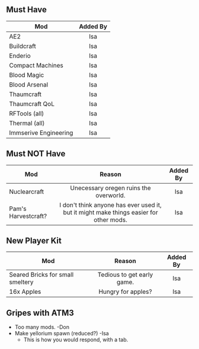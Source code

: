 <!-- TITLE: New Pack -->
<!-- SUBTITLE: In a couple months when everyones Meinkraft batteries are recharged we're going to assemble a refined pack, please make suggestions below. -->

## Must Have
|  Mod  | Added By |    
|----------|:-------------:|
| AE2 | Isa |
| Buildcraft | Isa |
| Enderio | Isa |
| Compact Machines| Isa |
| Blood Magic | Isa |
| Blood Arsenal | Isa |
| Thaumcraft | Isa |
| Thaumcraft QoL | Isa |
| RFTools (all) | Isa |
| Thermal (all) | Isa |
| Immserive Engineering | Isa |


## Must NOT Have
|  Mod  | Reason | Added By |    
|----------|:-------------:|:-------------:|
| Nuclearcraft | Unecessary oregen ruins the overworld. | Isa |
| Pam's Harvestcraft? | I don't think anyone has ever used it, but it might make things easier for other mods. | Isa |

## New Player Kit
|  Mod  | Reason | Added By |    
|----------|:-------------:|:-------------:|
| Seared Bricks for small smeltery | Tedious to get early game. | Isa |
| 16x Apples | Hungry for apples? | Isa |

## Gripes with ATM3
* Too many mods. -Don
* Make yellorium spawn (reduced?) -Isa
	* This is how you would respond, with a tab.